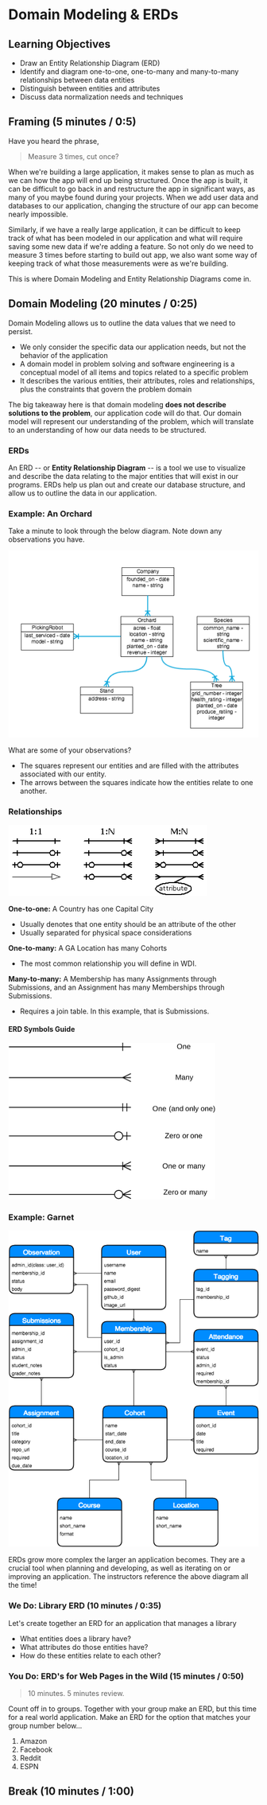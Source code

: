 # Domain Modeling & ERDs

## Learning Objectives

- Draw an Entity Relationship Diagram (ERD)
- Identify and diagram one-to-one, one-to-many and many-to-many relationships between data entities
- Distinguish between entities and attributes
- Discuss data normalization needs and techniques

## Framing (5 minutes / 0:5)

Have you heard the phrase,

> Measure 3 times, cut once?

When we're building a large application, it makes sense to plan as much as we can how the app will end up being structured. Once the app is built, it can be difficult to go back in and restructure the app in significant ways, as many of you maybe found during your projects. When we add user data and databases to our application, changing the structure of our app can become nearly impossible.

Similarly, if we have a really large application, it can be difficult to keep track of what has been modeled in our application and what will require saving some new data if we're adding a feature. So not only do we need to measure 3 times before starting to build out app, we also want some way of keeping track of what those measurements were as we're building.

This is where Domain Modeling and Entity Relationship Diagrams come in.

## Domain Modeling (20 minutes / 0:25)

Domain Modeling allows us to outline the data values that we need to persist.

- We only consider the specific data our application needs, but not the behavior of the application
- A domain model in problem solving and software engineering is a conceptual model of all items and topics related to a specific problem
- It describes the various entities, their attributes, roles and relationships, plus the constraints that govern the problem domain

The big takeaway here is that domain modeling **does not describe solutions to the problem**, our application code will do that. Our domain model will represent our understanding of the problem, which will translate to an understanding of how our data needs to be structured.

### ERDs

An ERD -- or **Entity Relationship Diagram** -- is a tool we use to visualize and describe the data relating to the major entities that will exist in our programs. ERDs help us plan out and create our database structure, and allow us to outline the data in our application.

### Example: An Orchard

Take a minute to look through the below diagram. Note down any observations you have.

![orchard example](images/orchard.png)

What are some of your observations?

- The squares represent our entities and are filled with the attributes associated with our entity.
- The arrows between the squares indicate how the entities relate to one another.

### Relationships

![relationships](images/sample-relationships.png)

**One-to-one:** A Country has one Capital City

- Usually denotes that one entity should be an attribute of the other
- Usually separated for physical space considerations

**One-to-many:** A GA Location has many Cohorts

- The most common relationship you will define in WDI.

**Many-to-many:** A Membership has many Assignments through Submissions, and an Assignment has many Memberships through Submissions.

- Requires a join table. In this example, that is Submissions.

#### ERD Symbols Guide

![ERD Notation](images/erd-notation.png)

### Example: Garnet

![garnet_erd](images/Garnet_ERD.png)

ERDs grow more complex the larger an application becomes. They are a crucial tool when planning and developing, as well as iterating on or improving an application. The instructors reference the above diagram all the time!

### We Do: Library ERD (10 minutes / 0:35)

Let's create together an ERD for an application that manages a library

- What entities does a library have?
- What attributes do those entities have?
- How do these entities relate to each other?

### You Do: ERD's for Web Pages in the Wild (15 minutes / 0:50)

> 10 minutes. 5 minutes review.

Count off in to groups. Together with your group make an ERD, but this time for a real world application. Make an ERD for the option that matches your group number below...

1. Amazon
1. Facebook
1. Reddit
1. ESPN

## Break (10 minutes / 1:00)
